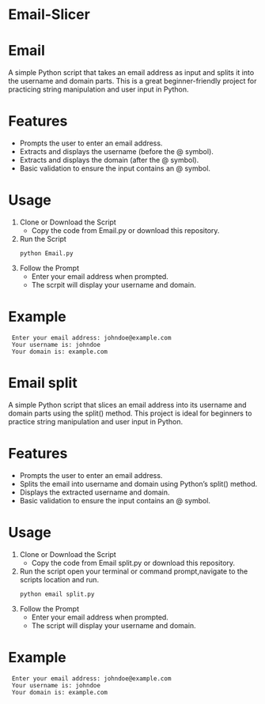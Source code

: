 # Email-Slicer

 # Email 
A simple Python script that takes an email address as input and splits it into the username and domain parts. This is a great beginner-friendly project for practicing string manipulation and user input in Python.


# Features
  - Prompts the user to enter an email address.
  - Extracts and displays the username (before the @ symbol).
  - Extracts and displays the domain (after the @ symbol).
  - Basic validation to ensure the input contains an @ symbol.

# Usage
 1. Clone or Download the Script
    - Copy the code from Email.py or download this repository.
 2. Run the Script
     ```
     python Email.py
     ```
  3. Follow the Prompt
     - Enter your email address when prompted.
     - The scrpit will display your username and domain.

# Example
 ```
  Enter your email address: johndoe@example.com
  Your username is: johndoe
  Your domain is: example.com
 ```

# Email split

A simple Python script that slices an email address into its username and domain parts using the split() method. This project is ideal for beginners to practice string manipulation and user input in Python.

# Features
  - Prompts the user to enter an email address.
  - Splits the email into username and domain using Python’s split() method.
  - Displays the extracted username and domain.
  - Basic validation to ensure the input contains an @ symbol.

# Usage
1. Clone or Download the Script
    - Copy the code from Email split.py or download this repository.
2. Run the script
   open your terminal or command prompt,navigate to the scripts location and run.
    ```
    python email split.py
    ```
 3. Follow the Prompt
    - Enter your email address when prompted.
    - The script will display your username and domain.

# Example
 ```
  Enter your email address: johndoe@example.com
  Your username is: johndoe
  Your domain is: example.com
 ```
